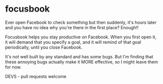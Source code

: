 # focusbook

Ever open Facebook to check something but then suddenly, it's hours later and you have no idea why you're there in the first place? Enough!!

Focusbook helps you stay productive on Facebook. When you first open it, it will demand that you specify a goal, and it will remind of that goal periodically, until you close Facebook. 

It's not well built by any standard and has some bugs. But I'm finding that these annoying bugs actually make it MORE effective, so I might leave them for now.

DEVS - pull requests welcome
